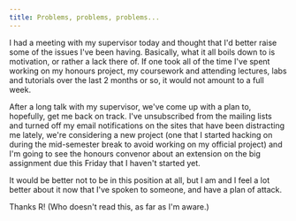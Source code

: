 ```yaml
---
title: Problems, problems, problems...
---
```

I had a meeting with my supervisor today and thought that I'd better raise some of the issues I've been having. Basically, what it all boils down to is motivation, or rather a lack there of. If one took all of the time I've spent working on my honours project, my coursework and attending lectures, labs and tutorials over the last 2 months or so, it would not amount to a full week.

After a long talk with my supervisor, we've come up with a plan to, hopefully, get me back on track. I've unsubscribed from the mailing lists and turned off my email notifications on the sites that have been distracting me lately, we're considering a new project (one that I started hacking on during the mid-semester break to avoid working on my official project) and I'm going to see the honours convenor about an extension on the big assignment due this Friday that I haven't started yet.

It would be better not to be in this position at all, but I am and I feel a lot better about it now that I've spoken to someone, and have a plan of attack.

Thanks R! (Who doesn't read this, as far as I'm aware.)
